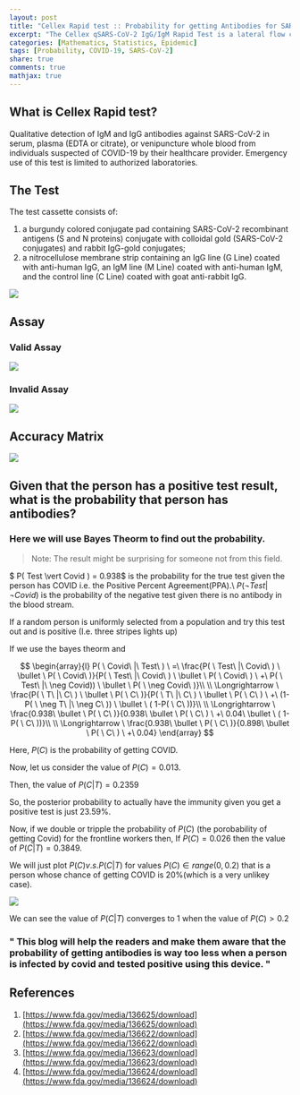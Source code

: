 ```yaml
---
layout: post
title: "Cellex Rapid test :: Probability for getting Antibodies for SARS-CoV-2"
excerpt: "The Cellex qSARS-CoV-2 IgG/IgM Rapid Test is a lateral flow chromatographic immunoassay which can detect antibodies against th SARS-CoV-2 virus. We will answer a quation what is the probability of a person haveing an antibody when that is is tested positive for COVID."
categories: [Mathematics, Statistics, Epidemic]
tags: [Probability, COVID-19, SARS-CoV-2]
share: true
comments: true
mathjax: true
---
```

## What is Cellex Rapid test?

Qualitative detection of IgM and IgG antibodies against SARS-CoV-2 in serum, plasma (EDTA or citrate), or venipuncture whole blood from individuals suspected of COVID-19 by their healthcare provider. Emergency use of this test is limited to authorized laboratories.

## The Test

The test cassette consists of: 

1. a burgundy colored conjugate pad containing SARS-CoV-2 recombinant antigens (S and N proteins) conjugate with colloidal gold (SARS-CoV-2 conjugates) and rabbit IgG-gold conjugates; 
2. a nitrocellulose membrane strip containing an IgG line (G Line) coated with anti-human IgG, an IgM line (M Line) coated with anti-human IgM, and the control line (C Line) coated with goat anti-rabbit IgG.

![](cellex_device-main.png)

## Assay

### Valid Assay


![](cellex_valid-assay.png)


### Invalid Assay

![](cellex_invalid-assay.png)


## Accuracy Matrix

![](cellex_info-matrix.png)


## Given that the person has a positive test result, what is the probability that person has antibodies?

### Here we will use Bayes Theorm to find out the probability.


> Note: The result might be surprising for someone not from this field. 


$ P( Test \vert Covid ) = 0.938$ is the probability for the true test given the person has COVID i.e. the Positive Percent Agreement(PPA).\\
$P(\neg Test \vert \neg Covid)$ is the probability of the negative test given there is no antibody in the blood stream.

If a random person is uniformly selected from a population and try this test out and is positive (I.e. three stripes lights up)

If we use the bayes theorm and 

$$ \begin{array}{l}
P( \ Covid\ |\ Test\ ) \ =\ \frac{P( \ Test\ |\ Covid\ ) \ \bullet \ P( \ Covid\ )}{P( \ Test\ |\ Covid\ ) \ \bullet \ P( \ Covid\ ) \ +\ P( \ Test\ |\ \neg Covid)) \ \bullet \ P( \ \neg Covid\ )}\\
\\
\Longrightarrow \ \frac{P( \ T\ |\ C\ ) \ \bullet \ P( \ C\ )}{P( \ T\ |\ C\ ) \ \bullet \ P( \ C\ ) \ +\ (1-P( \ \neg T\ |\ \neg C\ )) \ \bullet \ ( 1-P( \ C\ ))}\\
\\
\Longrightarrow \ \frac{0.938\ \bullet \ P( \ C\ )}{0.938\ \bullet \ P( \ C\ ) \ +\ 0.04\ \bullet \ ( 1-P( \ C\ ))}\\
\\
\Longrightarrow \ \frac{0.938\ \bullet \ P( \ C\ )}{0.898\ \bullet \ P( \ C\ ) \ +\ 0.04}
\end{array} $$

Here, $P(C)$ is the probability of getting COVID.


Now, let us consider the value of $P(C) = 0.013$.

Then, the value of $P(C \vert T)= 0.2359$

So, the posterior probability to actually have the immunity given you get a positive test is just 23.59%.


Now, if we double or tripple the probability of $P(C)$ (the porobability of getting Covid) for the frontline workers then, 
If $P(C) = 0.026$ then the value of $P(C \vert T) = 0.3849$.

We will just plot $P(C) v.s. P(C \vert T)$ for values $P(C) \in range(0,0.2)$ that is a person whose chance of getting COVID is 20%(which is a very unlikey case).

![](cellex_plot.png)

We can see the value of $P(C \vert T)$ converges to 1 when the value of $P(C) > 0.2$

### " This blog will help the readers and make them aware that the probability of getting antibodies is way too less when a person is infected by covid and tested positive using this device. "




## References

1. [https://www.fda.gov/media/136625/download](https://www.fda.gov/media/136625/download)
2. [https://www.fda.gov/media/136622/download](https://www.fda.gov/media/136622/download)
3. [https://www.fda.gov/media/136623/download](https://www.fda.gov/media/136623/download)
4. [https://www.fda.gov/media/136624/download](https://www.fda.gov/media/136624/download)
